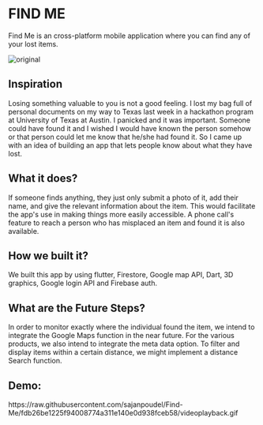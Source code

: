  <h1> FIND ME </h1> 
  
Find Me is an cross-platform mobile application where you can find any of your lost items.

![original](https://user-images.githubusercontent.com/35656849/198723651-6a28e072-09c6-4cfb-8865-a8f551ce9d8a.png)


<h2>Inspiration</h2>

Losing something valuable to you is not a good feeling. I lost my bag full of personal documents on my way to Texas last week in a hackathon program at University of Texas at Austin. I panicked and it was important. Someone could have found it and I wished I would have known the person somehow or that person could let me know that he/she had found it. So I came up with an idea of building an app that lets people know about what they have lost.

<h2>What it does? </h2>
If someone finds anything, they just only submit a photo of it, add their name, and give the relevant information about the item. This would facilitate the app's use in making things more easily accessible. A phone call's feature to reach a person who has misplaced an item and found it is also available.

<h2>How we built it?</h2>
We built this app by using flutter, Firestore, Google map API, Dart, 3D graphics, Google login API and Firebase auth.


<h2>What are the Future Steps?</h2>
In order to monitor exactly where the individual found the item, we intend to integrate the Google Maps function in the near future. For the various products, we also intend to integrate the meta data option. To filter and display items within a certain distance, we might implement a distance Search function.

<h2>Demo: </h2>
https://raw.githubusercontent.com/sajanpoudel/Find-Me/fdb26be1225f94008774a311e140e0d938fceb58/videoplayback.gif
